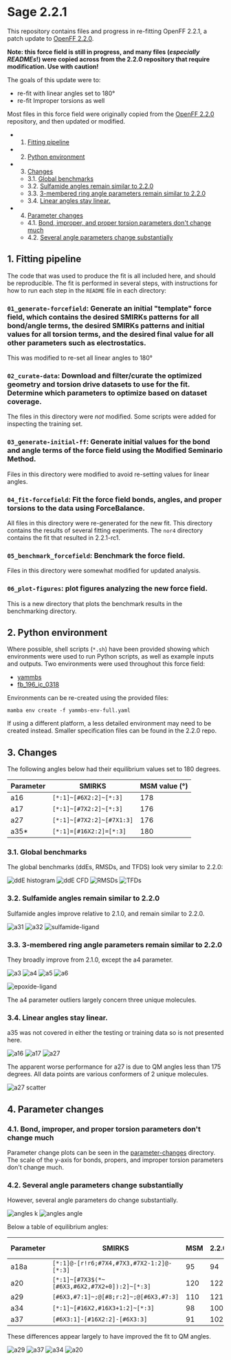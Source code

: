 # Sage 2.2.1

This repository contains files and progress in re-fitting OpenFF 2.2.1,
a patch update to [OpenFF 2.2.0](https://github.com/openforcefield/sage-2.2.0).

**Note: this force field is still in progress, and many files (*especially READMEs*!)
were copied across from the 2.2.0 repository that require modification.
Use with caution!**

The goals of this update were to:

* re-fit with linear angles set to 180°
* re-fit Improper torsions as well


Most files in this force field were originally copied from the
[OpenFF 2.2.0](https://github.com/openforcefield/sage-2.2.0)
repository, and then updated or modified.

<!-- vscode-markdown-toc -->
* 1. [Fitting pipeline](#Fittingpipeline)
* 2. [Python environment](#Pythonenvironment)
* 3. [Changes](#Changes)
	* 3.1. [Global benchmarks](#Globalbenchmarks)
	* 3.2. [Sulfamide angles remain similar to 2.2.0](#Sulfamideanglesremainsimilarto2.2.0)
	* 3.3. [3-membered ring angle parameters remain similar to 2.2.0](#memberedringangleparametersremainsimilarto2.2.0)
	* 3.4. [Linear angles stay linear.](#Linearanglesstaylinear.)
* 4. [Parameter changes](#Parameterchanges)
	* 4.1. [Bond, improper, and proper torsion parameters don't change much](#Bondimproperandpropertorsionparametersdontchangemuch)
	* 4.2. [Several angle parameters change substantially](#Severalangleparameterschangesubstantially)

<!-- vscode-markdown-toc-config
	numbering=true
	autoSave=true
	/vscode-markdown-toc-config -->
<!-- /vscode-markdown-toc -->

##  1. <a name='Fittingpipeline'></a>Fitting pipeline
The code that was used to produce the fit is all included here, and should be reproducible. The fit is performed in several steps, with instructions for how to run each step in the `README` file in each directory:

### `01_generate-forcefield`: Generate an initial "template" force field, which contains the desired SMIRKs patterns for all bond/angle terms, the desired SMIRKs patterns and initial values for all torsion terms, and the desired final value for all other parameters such as electrostatics.

This was modified to re-set all linear angles to 180°

### `02_curate-data`: Download and filter/curate the optimized geometry and torsion drive datasets to use for the fit. Determine which parameters to optimize based on dataset coverage.

The files in this directory were *not* modified. Some scripts were
added for inspecting the training set.

### `03_generate-initial-ff`: Generate initial values for the bond and angle terms of the force field using the Modified Seminario Method.

Files in this directory were modified to avoid re-setting values
for linear angles.

### `04_fit-forcefield`: Fit the force field bonds, angles, and proper torsions to the data using ForceBalance.

All files in this directory were re-generated for the new fit.
This directory contains the results of several fitting experiments.
The `nor4` directory contains the fit that resulted in 2.2.1-rc1.

### `05_benchmark_forcefield`: Benchmark the force field.

Files in this directory were somewhat modified for updated analysis.

### `06_plot-figures`: plot figures analyzing the new force field.

This is a new directory that plots the benchmark results in the
benchmarking directory.


##  2. <a name='Pythonenvironment'></a>Python environment

Where possible, shell scripts (`*.sh`) have been provided
showing which environments were used to run Python scripts,
as well as example inputs and outputs. Two environments
were used throughout this force field:

* [yammbs](05_benchmark_forcefield/yammbs-env-full.yaml)
* [fb_196_ic_0318](04_fit-forcefield/nor4/fb-fit/full-env.yaml)

Environments can be re-created using the provided files:

```
mamba env create -f yammbs-env-full.yaml
```

If using a different platform, a less detailed environment
may need to be created instead. Smaller specification files
can be found in the 2.2.0 repo.


##  3. <a name='Changes'></a>Changes

The following angles below had their equilibrium values set to 180 degrees.

| Parameter | SMIRKS                    | MSM value (°) |
|-----------|---------------------------|---------------|
| a16       | `[*:1]~[#6X2:2]~[*:3]`    | 178           |
| a17       | `[*:1]~[#7X2:2]~[*:3]`    | 176           |
| a27       | `[*:1]~[#7X2:2]~[#7X1:3]` | 176           |
| a35*      | `[*:1]=[#16X2:2]=[*:3]`   | 180           |

###  3.1. <a name='Globalbenchmarks'></a>Global benchmarks

The global benchmarks (ddEs, RMSDs, and TFDS) look very similar
to 2.2.0:

![ddE histogram](06_plot-figures/images/all/dde.png)
![ddE CFD](06_plot-figures/images/all/abs_dde.png)
![RMSDs](06_plot-figures/images/all/aa_rmsds.png)
![TFDs](06_plot-figures/images/all/tfds.png)

###  3.2. <a name='Sulfamideanglesremainsimilarto2.2.0'></a>Sulfamide angles remain similar to 2.2.0

Sulfamide angles improve relative to 2.1.0, and remain similar to 2.2.0.

![a31](06_plot-figures/images/mm-vs-qm/a31.png)
![a32](06_plot-figures/images/mm-vs-qm/a32.png)
![sulfamide-ligand](05_benchmark_forcefield/smoketests/geometries/36972425/combination.png)

###  3.3. <a name='memberedringangleparametersremainsimilarto2.2.0'></a>3-membered ring angle parameters remain similar to 2.2.0

They broadly improve from 2.1.0, except the a4 parameter.

![a3](06_plot-figures/images/mm-vs-qm/a3.png)
![a4](06_plot-figures/images/mm-vs-qm/a4.png)
![a5](06_plot-figures/images/mm-vs-qm/a5.png)
![a6](06_plot-figures/images/mm-vs-qm/a6.png)

![epoxide-ligand](05_benchmark_forcefield/smoketests/geometries/37008138/combination.png)

The a4 parameter outliers largely concern three unique molecules.

###  3.4. <a name='Linearanglesstaylinear.'></a>Linear angles stay linear.

a35 was not covered in either the testing or training data so
is not presented here.

![a16](06_plot-figures/images/mm-vs-qm/a16.png)
![a17](06_plot-figures/images/mm-vs-qm/a17.png)
![a27](06_plot-figures/images/mm-vs-qm/a27.png)

The apparent worse performance for a27 is due to QM angles less
than 175 degrees. All data points are various conformers of
2 unique molecules.

![a27 scatter](06_plot-figures/images/mm-vs-qm/a27-scatter.png)

##  4. <a name='Parameterchanges'></a>Parameter changes

###  4.1. <a name='Bondimproperandpropertorsionparametersdontchangemuch'></a>Bond, improper, and proper torsion parameters don't change much

Parameter change plots can be seen in the
[parameter-changes](06_plot-figures/images/parameter-changes/)
directory. The scale of the y-axis for bonds,
propers, and improper torsion parameters don't change much.


###  4.2. <a name='Severalangleparameterschangesubstantially'></a>Several angle parameters change substantially

However, several angle parameters do change substantially.

![angles k](06_plot-figures/images/parameter-changes/Angles_k.png)
![angles angle](06_plot-figures/images/parameter-changes/Angles_angle.png)

Below a table of equilibrium angles:

| Parameter | SMIRKS                                        | MSM | 2.2.0 | 2.2.1-rc1 |
|-----------|-----------------------------------------------|-----|-------|-----------|
| a18a      | `[*:1]@-[r!r6;#7X4,#7X3,#7X2-1:2]@-[*:3]`     | 95  | 94    | 95        |
| a20       | `[*:1]~[#7X3$(*~[#6X3,#6X2,#7X2+0]):2]~[*:3]` | 120 | 122   | 120       |
| a29       | `[#6X3,#7:1]~;@[#8;r:2]~;@[#6X3,#7:3]`        | 110 | 121   | 109       |
| a34       | `[*:1]~[#16X2,#16X3+1:2]~[*:3]`               | 98  | 100   | 98        |
| a37       | `[#6X3:1]-[#16X2:2]-[#6X3:3]`                 | 91  | 102   | 91        |

These differences appear largely to have improved the fit to QM angles.

![a29](06_plot-figures/images/mm-vs-qm/a29.png)
![a37](06_plot-figures/images/mm-vs-qm/a37.png)
![a34](06_plot-figures/images/mm-vs-qm/a34.png)
![a20](06_plot-figures/images/mm-vs-qm/a20.png)
